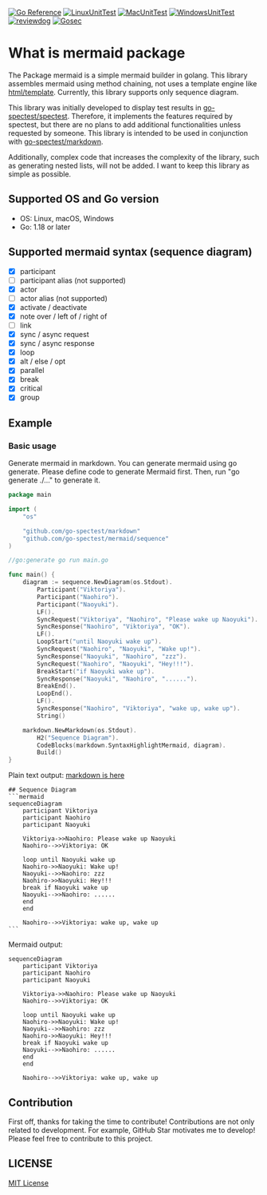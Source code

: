 [![Go Reference](https://pkg.go.dev/badge/github.com/go-spectest/mermaid.svg)](https://pkg.go.dev/github.com/go-spectest/mermaid)
[![LinuxUnitTest](https://github.com/go-spectest/mermaid/actions/workflows/linux_test.yml/badge.svg)](https://github.com/go-spectest/mermaid/actions/workflows/linux_test.yml)
[![MacUnitTest](https://github.com/go-spectest/mermaid/actions/workflows/mac_test.yml/badge.svg)](https://github.com/go-spectest/mermaid/actions/workflows/mac_test.yml)
[![WindowsUnitTest](https://github.com/go-spectest/mermaid/actions/workflows/windows_test.yml/badge.svg)](https://github.com/go-spectest/mermaid/actions/workflows/windows_test.yml)
[![reviewdog](https://github.com/go-spectest/mermaid/actions/workflows/reviewdog.yml/badge.svg)](https://github.com/go-spectest/mermaid/actions/workflows/reviewdog.yml)
[![Gosec](https://github.com/go-spectest/mermaid/actions/workflows/gosec.yml/badge.svg)](https://github.com/go-spectest/mermaid/actions/workflows/gosec.yml)
# What is mermaid package
The Package mermaid is a simple mermaid builder in golang. This library assembles mermaid using method chaining, not uses a template engine like [html/template](https://pkg.go.dev/html/template). Currently, this library supports only sequence diagram. 
  
This library was initially developed to display test results in [go-spectest/spectest](https://github.com/go-spectest/spectest). Therefore, it implements the features required by spectest, but there are no plans to add additional functionalities unless requested by someone. This library is intended to be used in conjunction with [go-spectest/markdown](https://github.com/go-spectest/markdown).
  
Additionally, complex code that increases the complexity of the library, such as generating nested lists, will not be added. I want to keep this library as simple as possible.
  
## Supported OS and Go version
- OS: Linux, macOS, Windows
- Go: 1.18 or later
  
## Supported mermaid syntax (sequence diagram)
- [x] participant
- [ ] participant alias (not supported)
- [x] actor
- [ ] actor alias (not supported)
- [x] activate / deactivate
- [x] note over / left of / right of
- [ ] link
- [x] sync / async request
- [x] sync / async response
- [x] loop
- [x] alt / else / opt
- [x] parallel
- [x] break
- [x] critical
- [x] group

## Example
### Basic usage
Generate mermaid in markdown. You can generate mermaid using go generate. Please define code to generate Mermaid first. Then, run "go generate ./..." to generate it.

```go
package main

import (
	"os"

	"github.com/go-spectest/markdown"
	"github.com/go-spectest/mermaid/sequence"
)

//go:generate go run main.go

func main() {
	diagram := sequence.NewDiagram(os.Stdout).
		Participant("Viktoriya").
		Participant("Naohiro").
		Participant("Naoyuki").
		LF().
		SyncRequest("Viktoriya", "Naohiro", "Please wake up Naoyuki").
		SyncResponse("Naohiro", "Viktoriya", "OK").
		LF().
		LoopStart("until Naoyuki wake up").
		SyncRequest("Naohiro", "Naoyuki", "Wake up!").
		SyncResponse("Naoyuki", "Naohiro", "zzz").
		SyncRequest("Naohiro", "Naoyuki", "Hey!!!").
		BreakStart("if Naoyuki wake up").
		SyncResponse("Naoyuki", "Naohiro", "......").
		BreakEnd().
		LoopEnd().
		LF().
		SyncResponse("Naohiro", "Viktoriya", "wake up, wake up").
		String()

	markdown.NewMarkdown(os.Stdout).
		H2("Sequence Diagram").
		CodeBlocks(markdown.SyntaxHighlightMermaid, diagram).
		Build()
}
```

Plain text output: [markdown is here](./doc/generated.md)
````
## Sequence Diagram
```mermaid
sequenceDiagram
    participant Viktoriya
    participant Naohiro
    participant Naoyuki

    Viktoriya->>Naohiro: Please wake up Naoyuki
    Naohiro-->>Viktoriya: OK

    loop until Naoyuki wake up
    Naohiro->>Naoyuki: Wake up!
    Naoyuki-->>Naohiro: zzz
    Naohiro->>Naoyuki: Hey!!!
    break if Naoyuki wake up
    Naoyuki-->>Naohiro: ......
    end
    end

    Naohiro-->>Viktoriya: wake up, wake up
```
````

Mermaid output:
```mermaid
sequenceDiagram
    participant Viktoriya
    participant Naohiro
    participant Naoyuki

    Viktoriya->>Naohiro: Please wake up Naoyuki
    Naohiro-->>Viktoriya: OK

    loop until Naoyuki wake up
    Naohiro->>Naoyuki: Wake up!
    Naoyuki-->>Naohiro: zzz
    Naohiro->>Naoyuki: Hey!!!
    break if Naoyuki wake up
    Naoyuki-->>Naohiro: ......
    end
    end

    Naohiro-->>Viktoriya: wake up, wake up
```

## Contribution
First off, thanks for taking the time to contribute! Contributions are not only related to development. For example, GitHub Star motivates me to develop! Please feel free to contribute to this project.

## LICENSE
[MIT License](./LICENSE)